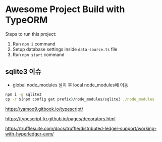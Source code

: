 # Awesome Project Build with TypeORM

Steps to run this project:

1. Run `npm i` command
2. Setup database settings inside `data-source.ts` file
3. Run `npm start` command


## sqlite3 이슈
 - global node_modules 설치 후 local node_modules에 이동


```cmd
npm i -g sqlite3    
cp -r $(npm config get prefix)/node_modules/sqlite3 ./node_modules
```

https://yamoo9.gitbook.io/typescript/

https://typescript-kr.github.io/pages/decorators.html

https://trufflesuite.com/docs/truffle/distributed-ledger-support/working-with-hyperledger-evm/